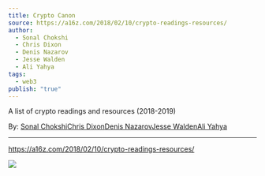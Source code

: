 ```yaml
---
title: Crypto Canon
source: https://a16z.com/2018/02/10/crypto-readings-resources/
author:
  - Sonal Chokshi
  - Chris Dixon
  - Denis Nazarov
  - Jesse Walden
  - Ali Yahya
tags:
  - web3
publish: "true"
---
```


A list of crypto readings and resources (2018-2019)

By: [Sonal Chokshi](https://a16zcrypto.com/team/sonal-chokshi)[Chris Dixon](https://a16zcrypto.com/team/chris-dixon)[Denis Nazarov](https://a16zcrypto.com/team/denis-nazarov)[Jesse Walden](https://a16zcrypto.com/team/jesse-walden)[Ali Yahya](https://a16zcrypto.com/team/ali-yahya)

---

https://a16z.com/2018/02/10/crypto-readings-resources/

![](https://a16z.com/2018/02/10/crypto-readings-resources/)
